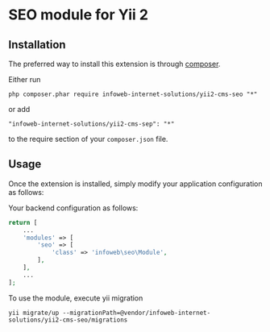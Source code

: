 SEO module for Yii 2
========================


Installation
------------

The preferred way to install this extension is through [composer](http://getcomposer.org/download/).

Either run

```
php composer.phar require infoweb-internet-solutions/yii2-cms-seo "*"
```

or add

```
"infoweb-internet-solutions/yii2-cms-sep": "*"
```

to the require section of your `composer.json` file.


Usage
-----

Once the extension is installed, simply modify your application configuration as follows:

Your backend configuration as follows:

```php
return [
    ...
    'modules' => [
        'seo' => [
            'class' => 'infoweb\seo\Module',
        ],
    ],
    ...
];
```

To use the module, execute yii migration
```
yii migrate/up --migrationPath=@vendor/infoweb-internet-solutions/yii2-cms-seo/migrations
```
